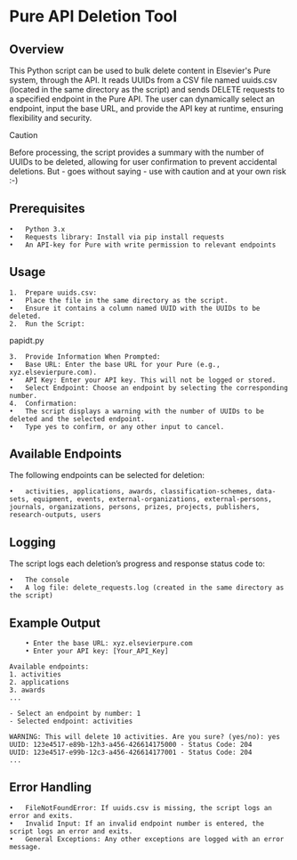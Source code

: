 # Pure API Deletion Tool

## Overview

This Python script can be used to bulk delete content in Elsevier's Pure system, through the API. It reads UUIDs from a CSV file named uuids.csv (located in the same directory as the script) and sends DELETE requests to a specified endpoint in the Pure API. The user can dynamically select an endpoint, input the base URL, and provide the API key at runtime, ensuring flexibility and security. 

> [!CAUTION]
Before processing, the script provides a summary with the number of UUIDs to be deleted, allowing for user confirmation to prevent accidental deletions. But - goes without saying - use with caution and at your own risk :-) 

## Prerequisites

	•	Python 3.x
	•	Requests library: Install via pip install requests
	•	An API-key for Pure with write permission to relevant endpoints

## Usage

	1.	Prepare uuids.csv:
	•	Place the file in the same directory as the script.
	•	Ensure it contains a column named UUID with the UUIDs to be deleted.
	2.	Run the Script:

papidt.py


	3.	Provide Information When Prompted:
	•	Base URL: Enter the base URL for your Pure (e.g., xyz.elsevierpure.com).
	•	API Key: Enter your API key. This will not be logged or stored.
	•	Select Endpoint: Choose an endpoint by selecting the corresponding number.
	4.	Confirmation:
	•	The script displays a warning with the number of UUIDs to be deleted and the selected endpoint.
	•	Type yes to confirm, or any other input to cancel.

## Available Endpoints

The following endpoints can be selected for deletion:

	•	activities, applications, awards, classification-schemes, data-sets, equipment, events, external-organizations, external-persons, journals, organizations, persons, prizes, projects, publishers, research-outputs, users

## Logging

The script logs each deletion’s progress and response status code to:

	•	The console
	•	A log file: delete_requests.log (created in the same directory as the script)

## Example Output
```
	• Enter the base URL: xyz.elsevierpure.com
	• Enter your API key: [Your_API_Key]

Available endpoints:
1. activities
2. applications
3. awards
...

- Select an endpoint by number: 1
- Selected endpoint: activities

WARNING: This will delete 10 activities. Are you sure? (yes/no): yes
UUID: 123e4517-e89b-12h3-a456-426614175000 - Status Code: 204
UUID: 123e4517-e99b-12c3-a456-426614177001 - Status Code: 204
...
```


## Error Handling

	•	FileNotFoundError: If uuids.csv is missing, the script logs an error and exits.
	•	Invalid Input: If an invalid endpoint number is entered, the script logs an error and exits.
	•	General Exceptions: Any other exceptions are logged with an error message.